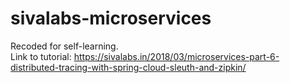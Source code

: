 # sivalabs-microservices
Recoded for self-learning.<br/>
Link to tutorial: https://sivalabs.in/2018/03/microservices-part-6-distributed-tracing-with-spring-cloud-sleuth-and-zipkin/
